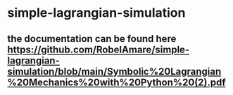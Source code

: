 # simple-lagrangian-simulation

## the documentation can be found here https://github.com/RobelAmare/simple-lagrangian-simulation/blob/main/Symbolic%20Lagrangian%20Mechanics%20with%20Python%20(2).pdf
